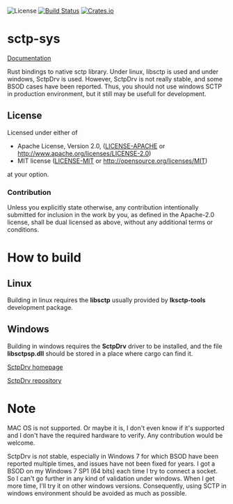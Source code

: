 ![License](http://img.shields.io/badge/license-MIT-lightgrey.svg)
[![Build Status](https://travis-ci.org/phsym/sctp-sys.svg)](https://travis-ci.org/phsym/sctp-sys)
[![Crates.io](https://img.shields.io/crates/v/sctp-sys.svg)](https://crates.io/crates/sctp-sys)

# sctp-sys

[Documentation](http://phsym.github.io/sctp-sys)

Rust bindings to native sctp library.
Under linux, libsctp is used and under windows, SctpDrv is used. However, SctpDrv is not really stable, and some BSOD cases have been reported.
Thus, you should not use windows SCTP in production environment, but it still may be usefull for development.

## License

Licensed under either of

 * Apache License, Version 2.0, ([LICENSE-APACHE](LICENSE-APACHE) or http://www.apache.org/licenses/LICENSE-2.0)
 * MIT license ([LICENSE-MIT](LICENSE-MIT) or http://opensource.org/licenses/MIT)

at your option.

### Contribution

Unless you explicitly state otherwise, any contribution intentionally
submitted for inclusion in the work by you, as defined in the Apache-2.0
license, shall be dual licensed as above, without any additional terms or
conditions.

# How to build

## Linux
Building in linux requires the **libsctp** usually provided by **lksctp-tools** development package.

## Windows
Building in windows requires the **SctpDrv** driver to be installed, and the file **libsctpsp.dll** should be stored in a place where cargo can find it.

[SctpDrv homepage](http://www.bluestop.org/SctpDrv/)

[SctpDrv repository](https://bitbucket.org/brucec/sctpdrv)


# Note

MAC OS is not supported. Or maybe it is, I don't even know if it's supported and I don't have the required hardware to verify. Any contribution would be welcome.

SctpDrv is not stable, especially in Windows 7 for which BSOD have been reported multiple times, and issues have not been fixed for years.
I got a BSOD on my Windows 7 SP1 (64 bits) each time I try to connect a socket. So I can't go further in any kind of validation under windows. When I get more time, I'll try it on other windows versions.
Consequently, using SCTP in windows environment should be avoided as much as possible.
